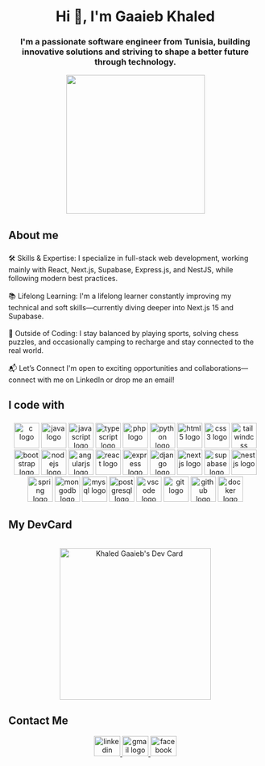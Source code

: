 <h1 align="center">Hi 👋, I'm Gaaieb Khaled</h1>

###

<h3 align="center">I'm a passionate software engineer from Tunisia, building innovative solutions and striving to shape a better future through technology.</h3>
<div align="center"> <img height="275" src="https://user-images.githubusercontent.com/55389276/140866485-8fb1c876-9a8f-4d6a-98dc-08c4981eaf70.gif"  /></div>

###

<h2 align="left">About me</h2>

###

<p align="left">🛠️ Skills & Expertise: I specialize in full-stack web development, working mainly with React, Next.js, Supabase, Express.js, and NestJS, while following modern best practices.<br><br>📚 Lifelong Learning: I'm a lifelong learner constantly improving my technical and soft skills—currently diving deeper into Next.js 15 and Supabase.<br><br>🧠 Outside of Coding: I stay balanced by playing sports, solving chess puzzles, and occasionally camping to recharge and stay connected to the real world.<br><br>📬 Let’s Connect I'm open to exciting opportunities and collaborations—connect with me on LinkedIn or drop me an email!</p>

###

<h2 align="left">I code with</h2>

###

<div align="center">
  <img src="https://cdn.jsdelivr.net/gh/devicons/devicon/icons/c/c-original.svg" height="50" width="50" alt="c logo"  />
<img src="https://cdn.jsdelivr.net/gh/devicons/devicon/icons/java/java-original.svg" height="50" width="50" alt="java logo" />
<img src="https://cdn.jsdelivr.net/gh/devicons/devicon/icons/javascript/javascript-original.svg" height="50" width="50" alt="javascript logo" />
<img src="https://cdn.jsdelivr.net/gh/devicons/devicon/icons/typescript/typescript-original.svg" height="50" width="50" alt="typescript logo" />
<img src="https://cdn.jsdelivr.net/gh/devicons/devicon/icons/php/php-original.svg" height="50" width="50" alt="php logo" />
<img src="https://cdn.jsdelivr.net/gh/devicons/devicon/icons/python/python-original.svg" height="50" width="50" alt="python logo" />
<img src="https://cdn.jsdelivr.net/gh/devicons/devicon/icons/html5/html5-original.svg" height="50" width="50" alt="html5 logo" />
<img src="https://cdn.jsdelivr.net/gh/devicons/devicon/icons/css3/css3-original.svg" height="50" width="50" alt="css3 logo" />
<img src="https://cdn.jsdelivr.net/gh/devicons/devicon/icons/tailwindcss/tailwindcss-original-wordmark.svg" height="50" width="50" alt="tailwindcss logo" />
<img src="https://cdn.jsdelivr.net/gh/devicons/devicon/icons/bootstrap/bootstrap-original.svg" height="50" width="50" alt="bootstrap logo" />
<img src="https://cdn.jsdelivr.net/gh/devicons/devicon/icons/nodejs/nodejs-original.svg" height="50" width="50" alt="nodejs logo" />
<img src="https://cdn.jsdelivr.net/gh/devicons/devicon/icons/angularjs/angularjs-original.svg" height="50" width="50" alt="angularjs logo" />
<img src="https://cdn.jsdelivr.net/gh/devicons/devicon/icons/react/react-original.svg" height="50" width="50" alt="react logo" />
<img src="https://cdn.jsdelivr.net/gh/devicons/devicon/icons/express/express-original.svg" height="50" width="50" alt="express logo" />
<img src="https://cdn.jsdelivr.net/gh/devicons/devicon/icons/django/django-plain.svg" height="50" width="50" alt="django logo" />
<img src="https://cdn.jsdelivr.net/gh/devicons/devicon/icons/nextjs/nextjs-original.svg" height="50" width="50" alt="nextjs logo" />
  <img src="https://cdn.simpleicons.org/supabase/3ECF8E" height="50" width="50"  alt="supabase logo"  />
<img src="https://cdn.jsdelivr.net/gh/devicons/devicon/icons/nestjs/nestjs-original.svg" height="50" width="50" alt="nestjs logo" />
<img src="https://cdn.jsdelivr.net/gh/devicons/devicon/icons/spring/spring-original.svg" height="50" width="50" alt="spring logo" />
<img src="https://cdn.jsdelivr.net/gh/devicons/devicon/icons/mongodb/mongodb-original.svg" height="50" width="50" alt="mongodb logo" />
<img src="https://cdn.jsdelivr.net/gh/devicons/devicon/icons/mysql/mysql-original.svg" height="50" width="50" alt="mysql logo" />
<img src="https://cdn.jsdelivr.net/gh/devicons/devicon/icons/postgresql/postgresql-original.svg" height="50" width="50" alt="postgresql logo" />
<img src="https://cdn.jsdelivr.net/gh/devicons/devicon/icons/vscode/vscode-original.svg" height="50" width="50" alt="vscode logo" />
<img src="https://cdn.jsdelivr.net/gh/devicons/devicon/icons/git/git-original.svg" height="50" width="50" alt="git logo" />
<img src="https://cdn.jsdelivr.net/gh/devicons/devicon/icons/github/github-original.svg" height="50" width="50" alt="github logo" />
<img src="https://cdn.jsdelivr.net/gh/devicons/devicon/icons/docker/docker-original.svg" height="50" width="50" alt="docker logo" />

</div>

###

###
<h2 align="left">My DevCard</h2>
<br>
<div align="center"><a  href="https://app.daily.dev/Khaled_Gaaieb"><img src="https://api.daily.dev/devcards/db527c28b532461c8a56f70d034eac54.png?r=dza" width="300" alt="Khaled Gaaieb's Dev Card"/></a> </div>

###

<h2 align="left">Contact Me</h2>
<div align="center">
  <a href="https://www.linkedin.com/in/khaled-gaaieb-248710200/" target="_blank">
   <img src="https://raw.githubusercontent.com/maurodesouza/profile-readme-generator/master/src/assets/icons/social/linkedin/default.svg" width="52" height="40" alt="linkedin logo"  />
  </a>

  <a href="khaled.gaaieb@gmail.com" target="_blank">
    <img src="https://raw.githubusercontent.com/maurodesouza/profile-readme-generator/master/src/assets/icons/social/gmail/default.svg" width="52" height="40" alt="gmail logo"  />
  </a>
  <a href="https://www.facebook.com/profile.php?id=100084069338270" target="_blank">
    <img src="https://raw.githubusercontent.com/maurodesouza/profile-readme-generator/master/src/assets/icons/social/facebook/default.svg" width="52" height="40" alt="facebook logo"  />
  </a>
</div>

###
